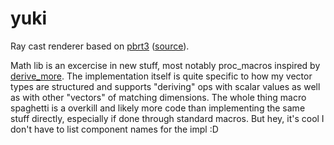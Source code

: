 # yuki

Ray cast renderer based on [pbrt3](http://www.pbr-book.org/) ([source](https://github.com/mmp/pbrt-v3)).

Math lib is an excercise in new stuff, most notably proc_macros inspired by [derive_more](https://github.com/JelteF/derive_more). The implementation itself is quite specific to how my vector types are structured and supports "deriving" ops with scalar values as well as with other "vectors" of matching dimensions. The whole thing macro spaghetti is a overkill and likely more code than implementing the same stuff directly, especially if done through standard macros. But hey, it's cool I don't have to list component names for the impl :D


